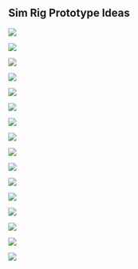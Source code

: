 ## Sim Rig Prototype Ideas




![](img/sim2.webp)

![](img/Formula-Simulator-Cool-Performance.webp)

![](img/sim3.webp)

![](img/sim1.png)


![](img/GT-F1-front.webp)

![](img/F1-above.webp)


![](img/GT1.webp)

![](img/GT4.webp)



![](img/download.png)

![](img/15415919104_a0a5d24f73_o.jpg)

![](img/F1-GT-Simple-CutOuts-SheetStock_1024x1024.webp)

![](img/OSR-Fanatec-Wood-PedalBox-Inverted_1024x1024.webp)

![](img/PedalMount-Adjustable_1024x1024.webp)

![](img/UntitledProject21_1024x1024.webp)

![](img/UntitledProject22_1024x1024.webp)

![](img/UntitledProject93_1024x1024.webp)








